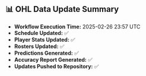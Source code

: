 ## 📊 OHL Data Update Summary
- **Workflow Execution Time:** 2025-02-26 23:57 UTC
- **Schedule Updated:** ✅
- **Player Stats Updated:** ✅
- **Rosters Updated:** ✅
- **Predictions Generated:** ✅
- **Accuracy Report Generated:** ✅
- **Updates Pushed to Repository:** ✅
